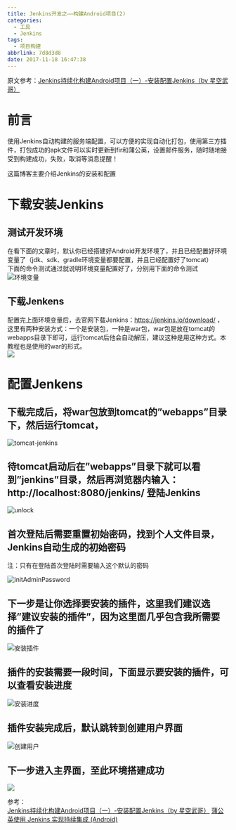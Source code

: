 ```yaml
---
title: Jenkins开发之——构建Android项目(2)
categories:
  - 工具
  - Jenkins
tags:
  - 项目构建
abbrlink: 7d8d3d8
date: 2017-11-18 16:47:38
---
```

原文参考：[Jenkins持续化构建Android项目（一）-安装配置Jenkins（by 星空武哥）][1]  

# 前言
使用Jenkins自动构建的服务端配置，可以方便的实现自动化打包，使用第三方插件，打包成功的apk文件可以实时更新到fir和蒲公英，设置邮件服务，随时随地接受到构建成功，失败，取消等消息提醒！

这篇博客主要介绍Jenkins的安装和配置  
<!--more-->
# 下载安装Jenkins

##  测试开发环境
在看下面的文章时，默认你已经搭建好Android开发环境了，并且已经配置好环境变量了（jdk、sdk、gradle环境变量都要配置，并且已经配置好了tomcat）  
下面的命令测试通过就说明环境变量配置好了，分别用下面的命令测试  
![环境变量][3]    

## 下载Jenkens   
配置完上面环境变量后，去官网下载Jenkins：https://jenkins.io/download/ ，这里有两种安装方式：一个是安装包，一种是war包，war包是放在tomcat的webapps目录下即可，运行tomcat后他会自动解压，建议这种是用这种方式。本教程也是使用的war的形式。  
![][4]  

# 配置Jenkens

## 下载完成后，将war包放到tomcat的”webapps”目录下，然后运行tomcat，

![tomcat-jenkins][5]  

## 待tomcat启动后在”webapps”目录下就可以看到”jenkins”目录，然后再浏览器内输入：http://localhost:8080/jenkins/ 登陆Jenkins  

![unlock][6]  

## 首次登陆后需要重置初始密码，找到个人文件目录，Jenkins自动生成的初始密码  
注：只有在登陆首次登陆时需要输入这个默认的密码
  
![initAdminPassword][7]  

## 下一步是让你选择要安装的插件，这里我们建议选择”建议安装的插件”，因为这里面几乎包含我所需要的插件了
![安装插件][8]  

## 插件的安装需要一段时间，下面显示要安装的插件，可以查看安装进度  
![安装进度][9]  

## 插件安装完成后，默认跳转到创建用户界面  
![创建用户][10]  
## 下一步进入主界面，至此环境搭建成功  
![][11]


  


 











参考：  
[Jenkins持续化构建Android项目（一）-安装配置Jenkins（by 星空武哥）][1]
[蒲公英使用 Jenkins 实现持续集成 (Android)][2]

[1]: http://blog.csdn.net/lsyz0021/article/details/72681857
[2]: https://www.pgyer.com/doc/view/jenkins
[3]: https://cdn.jsdelivr.net/gh/pgzxc/CDN/blog-image/jenkens-cmd.png  
[4]: https://cdn.jsdelivr.net/gh/pgzxc/CDN/blog-image/jenkens-install.png  
[5]: https://cdn.jsdelivr.net/gh/pgzxc/CDN/blog-image/tomcat-jenkins.png
[6]: https://cdn.jsdelivr.net/gh/pgzxc/CDN/blog-image/unlock-Jenkins.png 
[7]: https://cdn.jsdelivr.net/gh/pgzxc/CDN/blog-image/init-admin-password.png
[8]: https://cdn.jsdelivr.net/gh/pgzxc/CDN/blog-image/install-plugins.png
[9]: https://cdn.jsdelivr.net/gh/pgzxc/CDN/blog-image/jenkens-plugins.png
[10]: https://cdn.jsdelivr.net/gh/pgzxc/CDN/blog-image/jenkens-new-user.png 
[11]: https://cdn.jsdelivr.net/gh/pgzxc/CDN/blog-image/jenkens-homepage.png